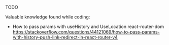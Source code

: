 TODO

Valuable knowledge found while coding:

- How to pass params with useHistory and UseLocation react-router-dom
  https://stackoverflow.com/questions/44121069/how-to-pass-params-with-history-push-link-redirect-in-react-router-v4
